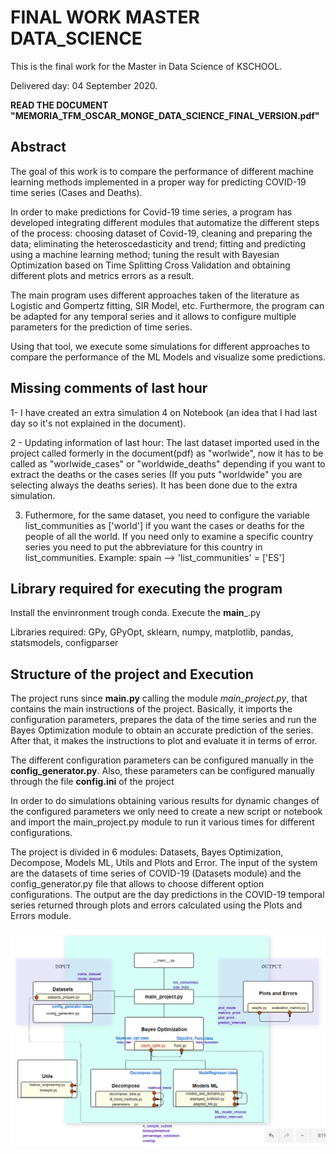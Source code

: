 # FINAL WORK MASTER DATA_SCIENCE 
This is the final work for the Master in Data Science of KSCHOOL.

Delivered day: 04 September 2020.

**READ THE DOCUMENT "MEMORIA_TFM_OSCAR_MONGE_DATA_SCIENCE_FINAL_VERSION.pdf"**


## **Abstract**
 
The goal of this work is to compare the performance of different machine learning methods implemented in a proper way for predicting COVID-19 time series (Cases and Deaths). 

In order to make predictions for Covid-19 time series, a program has developed integrating different modules that automatize the different steps of the process: choosing dataset of Covid-19, cleaning and preparing the data; eliminating the heteroscedasticity and trend; fitting and predicting using a machine learning method; tuning the result with Bayesian Optimization based on Time Splitting Cross Validation and obtaining different plots and metrics errors as a result. 

The main program uses different approaches taken of the literature as Logistic and Gompertz fitting, SIR Model, etc. Furthermore, the program can be adapted for any temporal series and it allows to configure multiple parameters for the prediction of time series. 

Using that tool, we execute some simulations for different approaches to compare the performance of the ML Models and visualize some predictions.  


## **Missing comments of last hour**

1- I have created an extra simulation 4 on Notebook (an idea that I had last day so it's not explained in the document).

2 - Updating information of last hour: The last dataset imported used in the project called formerly in the document(pdf) as "worlwide", now it has to be called as 
"worlwide_cases" or "worldwide_deaths" depending if you want to extract the deaths or the cases series (If you puts "worldwide" you are selecting always the deaths series). It has been done due to the extra simulation.

3. Futhermore, for the same dataset, you need to configure the variable list_communities as ['world'] if you want the cases or deaths for the people of all the world. If you need only to examine a specific country series you need to put the abbreviature for this country in list_communities. Example: spain --> 'list_communities' = ['ES']

 
 
## **Library required for executing the program**

Install the envinronment trough conda. Execute the __main___.py

Libraries required: GPy, GPyOpt, sklearn, numpy, matplotlib, pandas, statsmodels, configparser 

## **Structure of the project and Execution**

The project runs since **__main__.py** calling the module *main_project.py*, that contains the main instructions of the project. Basically, it imports the configuration parameters, prepares the data of the time series and run the Bayes Optimization module to obtain an accurate prediction of the series. After that, it makes the instructions to plot and evaluate it in terms of error. 

The different configuration parameters can be configured manually in the **config_generator.py**. Also, these parameters can be configured manually through the file **config.ini** of the project

In order to do simulations obtaining various results for dynamic changes of the configured parameters we only need to create a new script or notebook and import the main_project.py module to run it various times for different configurations.

The project is divided in 6 modules: Datasets, Bayes Optimization, Decompose, Models ML, Utils and Plots and Error. The input of the system are the datasets of time series of COVID-19 (Datasets module) and the config_generator.py file that allows to choose different option configurations. The output are the day predictions in the COVID-19 temporal series returned through plots and errors calculated using the Plots and Errors module. 

![PROGRAMM STRUCTURE](https://github.com/OscarMongeVillora/FINAL_WORK_MASTER_DATA_SCIENCE/blob/master/Other_files/ESQUEMA_TFM2.PNG)


